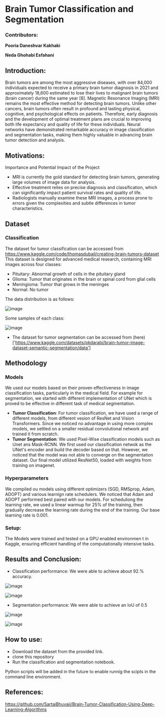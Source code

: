 # Brain Tumor Classification and Segmentation

### Contributors:
**Pooria Daneshvar Kakhaki**

**Neda Ghohabi Esfahani**

## Introduction: 
Brain tumors are among the most aggressive diseases, with over 84,000 individuals expected to receive a primary brain tumor diagnosis in 2021 and approximately 18,600 estimated to lose their lives to malignant brain tumors (brain cancer) during the same year [8]. Magnetic Resonance Imaging (MRI) remains the most effective method for detecting brain tumors. Unlike other cancers, brain tumors often result in profound and lasting physical, cognitive, and psychological effects on patients. Therefore, early diagnosis and the development of optimal treatment plans are crucial to improving both life expectancy and quality of life for these individuals. Neural networks have demonstrated remarkable accuracy in image classification and segmentation tasks, making them highly valuable in advancing brain tumor detection and analysis.


## Motivations:
Importance and Potential Impact of the Project
- MRI is currently the gold standard for detecting brain tumors, generating large volumes of image data for analysis.
- Effective treatment relies on precise diagnosis and classification, which can significantly impact patient survival rates and quality of life.
- Radiologists manually examine these MRI images, a process prone to errors given the complexities and subtle differences in tumor characteristics.


## Dataset

### Classification

The dataset for tumor classification can be accessed from https://www.kaggle.com/code/thomasdubail/creating-brain-tumors-dataset
This dataset is designed for advanced medical research, containing MRI images across four classes: 

- Pituitary: Abnormal growth of cells in the pituitary gland
- Glioma: Tumor that originates in the brain or spinal cord from glial cells
- Meningioma: Tumor that grows in the meninges
- Normal: No tumor
  
The data distribution is as follows:

![image](images/data_dist.png)


Some samples of each class:

![image](images/classification_samples.png)

- The dataset for tumor segmentation can be accessed from (here)['https://www.kaggle.com/datasets/pkdarabi/brain-tumor-image-dataset-semantic-segmentation/data']

## Methodology

### Models

We used our models based on their proven effectiveness in image classification tasks, particularly in the medical field. For example for segmentation, we started with different implementation of UNet which is proved to be effective in different task of medical segmentation.

- **Tumor Classification**: For tumor classification, we have used a range of different models, from different vesion of ResNet and Vision Transformers. Since we noticed no advantage in using more complex models, we settled on a smaller residual convolutional network and trained it from scratch.
- **Tumor Segmentation**: We used Pixel-Wise classification models such as Unet ans Mask-RCNN. We first used our classification netwok as the UNet's encoder and build the decoder based on that. However, we noticed that the model was not able to converge on the segmentation dataset. Our final model utilized ResNet50, loaded with weights from training on imagenet.

### Hyperparameters

We compiled ou models using different optimizers (SGD, RMSprop, Adam, ADOPT) and various learnign rate schedulers. We noticed that Adam and ADOPT performed best paired with our models. For scheduliong the learning rate, we used a linear warmup for 25% of the training, then gradually decrease the learning rate during the end of the training. Our base learning rate is 0.001.

### Setup:
The Models were trained and tested on a GPU enabled environmen t in Kaggle, ensuring efficient handling of the computationally intensive tasks.


## Results and Conclusion:
- Classification performance: We were able to achieve about 92.% accuracy.

![image](images/training_curve_classification.png)

![image](images/classification_results.png)

- Segmentation performance: We were able to achieve an IoU of 0.5

![image](images/training_curve_segmentation.png)

![image](images/segmentation_results.png)

## How to use:
- Download the dataset from the provided link.
- clone this repository
- Run the classification and segmentation notebook.

Python scripts will be added in the future to enable runnig the scipts in the command line environment.

## References:

https://github.com/SartajBhuvaji/Brain-Tumor-Classification-Using-Deep-Learning-Algorithms

